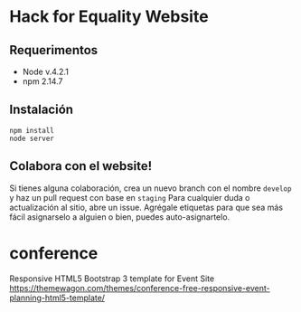 # Hack for Equality Website

## Requerimentos
- Node v.4.2.1
- npm 2.14.7

## Instalación
`npm install`  
`node server`

## Colabora con el website!
Si tienes alguna colaboración, crea un nuevo branch con el nombre `develop` y haz un pull request con base en `staging`
Para cualquier duda o actualización al sitio, abre un issue. Agrégale etiquetas para que sea más fácil asignarselo a alguien o bien, puedes auto-asignartelo. 

# conference
Responsive HTML5 Bootstrap 3 template for Event Site
https://themewagon.com/themes/conference-free-responsive-event-planning-html5-template/
